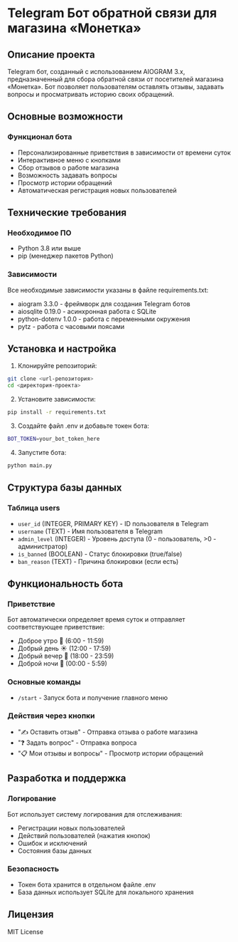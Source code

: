 # Telegram Бот обратной связи для магазина «Монетка»

## Описание проекта
Telegram бот, созданный с использованием AIOGRAM 3.x, предназначенный для сбора обратной связи от посетителей магазина «Монетка». Бот позволяет пользователям оставлять отзывы, задавать вопросы и просматривать историю своих обращений.

## Основные возможности

### Функционал бота
- Персонализированные приветствия в зависимости от времени суток
- Интерактивное меню с кнопками
- Сбор отзывов о работе магазина
- Возможность задавать вопросы
- Просмотр истории обращений
- Автоматическая регистрация новых пользователей

## Технические требования

### Необходимое ПО
- Python 3.8 или выше
- pip (менеджер пакетов Python)

### Зависимости
Все необходимые зависимости указаны в файле requirements.txt:
- aiogram 3.3.0 - фреймворк для создания Telegram ботов
- aiosqlite 0.19.0 - асинхронная работа с SQLite
- python-dotenv 1.0.0 - работа с переменными окружения
- pytz - работа с часовыми поясами

## Установка и настройка

1. Клонируйте репозиторий:
```bash
git clone <url-репозитория>
cd <директория-проекта>
```

2. Установите зависимости:
```bash
pip install -r requirements.txt
```

3. Создайте файл .env и добавьте токен бота:
```bash
BOT_TOKEN=your_bot_token_here
```

4. Запустите бота:
```bash
python main.py
```

## Структура базы данных

### Таблица users
- `user_id` (INTEGER, PRIMARY KEY) - ID пользователя в Telegram
- `username` (TEXT) - Имя пользователя в Telegram
- `admin_level` (INTEGER) - Уровень доступа (0 - пользователь, >0 - администратор)
- `is_banned` (BOOLEAN) - Статус блокировки (true/false)
- `ban_reason` (TEXT) - Причина блокировки (если есть)

## Функциональность бота

### Приветствие
Бот автоматически определяет время суток и отправляет соответствующее приветствие:
- Доброе утро 🌅 (6:00 - 11:59)
- Добрый день ☀️ (12:00 - 17:59)
- Добрый вечер 🌆 (18:00 - 23:59)
- Доброй ночи 🌙 (00:00 - 5:59)

### Основные команды
- `/start` - Запуск бота и получение главного меню

### Действия через кнопки
- "✍️ Оставить отзыв" - Отправка отзыва о работе магазина
- "❓ Задать вопрос" - Отправка вопроса
- "📋 Мои отзывы и вопросы" - Просмотр истории обращений

## Разработка и поддержка

### Логирование
Бот использует систему логирования для отслеживания:
- Регистрации новых пользователей
- Действий пользователей (нажатия кнопок)
- Ошибок и исключений
- Состояния базы данных

### Безопасность
- Токен бота хранится в отдельном файле .env
- База данных использует SQLite для локального хранения

## Лицензия
MIT License 